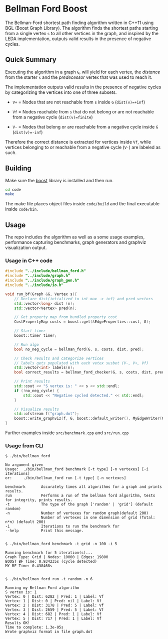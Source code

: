 # Bellman Ford Boost
The Bellman-Ford shortest path finding algorithm written in C++11 using BGL (Boost Graph Library).
The algorithm finds the shortest paths starting from a single vertex `s` to all other vertices in the graph, and inspired by the LEDA implementation, outputs valid results in the presence of negative cycles.

## Quick Summary
Executing the algorithm in a graph `G`, will yield for each vertex, the *distance* from the starter `s` and the *predecessor* vertex that was used to reach it.

The implementation outputs valid results in the presence of negative cycles by categorizing the vertices into one of three subsets.
* `V+` = Nodes that are not reachable from `s` inside `G` (`dist(v)=+inf`)

* `Vf` = Nodes reachable from `s` that do not belong or are not reachable from a negative cycle (`dist(v)=finite`)

* `V-` = Nodes that belong or are reachable from a negative cycle inside `G` (`dist(v)=-inf`)

Therefore the correct distance is extracted for vertices inside `Vf`, while vertices belonging to or reachable from a negative cycle (`V-`) are labeled as such. 


## Building
Make sure the [boost](https://www.boost.org/) library is installed and then run.

```bash
cd code
make
```

The make file places object files inside `code/build` and the final executable inside `code/bin`.

## Usage
The repo includes the algorithm as well as a some usage examples, performance capturing benchmarks, graph generators and graphviz visualization output.

### Usage in C++ code
```c++
#include "../include/bellman_ford.h"
#include "../include/graph.h"
#include "../include/graph_gen.h"
#include "../include/io.h"

void run_bf(Graph &G, Vertex s){
    // Declare dist(intialized to int-max -> inf) and pred vectors
    std::vector<long> dist (n);
    std::vector<Vertex> pred(n);

    // Get property map from bundled property cost
    CostPropertyMap costs = boost::get(&EdgeProperties::cost, G);

    // Start timer
    boost::timer timer;

    // Run algo
    bool no_neg_cycle = bellman_ford(G, s, costs, dist, pred);

    // Check results and categorize vertices
    // labels gets populated with each vetex susbet (V-, V+, Vf)
    std::vector<int> labels(n); 
    bool correct_results = bellman_ford_checker(G, s, costs, dist, pred, labels);

    // Print results
    std::cout << "S vertex is: " << s << std::endl;
    if (!no_neg_cycle) {
        std::cout << "Negative cycled detected." << std::endl;
    }

    // Visualize results
    std::ofstream f("graph.dot");
	boost::write_graphviz(f, G, boost::default_writer(), MyEdgeWriter(G, pred));
}   
```
Further examples inside `src/benchmark.cpp` and `src/run.cpp`


### Usage from CLI
```
$ ./bin/bellman_ford

No argument given
Usage:  ./bin/bellman_ford benchmark [-t type] [-n vertexes] [-i iterations]
or:     ./bin/bellman_ford run [-t type] [-n vertexes]

benchmark       Accurately times all algorithms for a graph and prints results.
run             Performs a run of the bellman ford algorithm, tests for integrity, prints results.
-t              The type of the graph ['random' | 'grid'] (default random) 
-n              Number of vertexes for random graph(default 200)
                Number of vertexes in one dimension of grid (Total: n*n) (default 200)
-i              Iterations to run the benchmark for
--help          Print this message.


$ ./bin/bellman_ford benchmark -t grid -n 100 -i 5

Running benchmark for 5 iteration(s)...
Graph Type: Grid | Nodes: 10000 | Edges: 19800
BOOST BF Time: 0.934235s (cycle detected)
MY BF Time: 0.438468s


$ ./bin/bellman_ford run -t random -n 6

Running my Bellman Ford algorithm
S vertex is: 1
Vertex: 0 | Dist: 6282 | Pred: 1 | Label: Vf
Vertex: 1 | Dist: 0 | Pred: nil | Label: Vf
Vertex: 2 | Dist: 3178 | Pred: 5 | Label: Vf
Vertex: 3 | Dist: 2659 | Pred: 5 | Label: Vf
Vertex: 4 | Dist: 682 | Pred: 1 | Label: Vf
Vertex: 5 | Dist: 717 | Pred: 1 | Label: Vf
Results OK!
Time to complete: 1.3e-05s
Wrote graphviz format in file graph.dot
